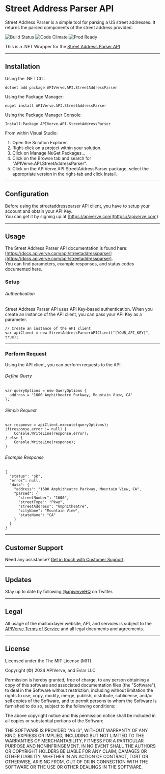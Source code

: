 Street Address Parser API
============

Street Address Parser is a simple tool for parsing a US street addresses. It returns the parsed components of the street address provided.

![Build Status](https://img.shields.io/badge/build-passing-green)
![Code Climate](https://img.shields.io/badge/maintainability-B-purple)
![Prod Ready](https://img.shields.io/badge/production-ready-blue)

This is a .NET Wrapper for the [Street Address Parser API](https://apiverve.com/marketplace/api/streetaddressparser)

---

## Installation

Using the .NET CLI:
```
dotnet add package APIVerve.API.StreetAddressParser
```

Using the Package Manager:
```
nuget install APIVerve.API.StreetAddressParser
```

Using the Package Manager Console:
```
Install-Package APIVerve.API.StreetAddressParser
```

From within Visual Studio:

1. Open the Solution Explorer.
2. Right-click on a project within your solution.
3. Click on Manage NuGet Packages...
4. Click on the Browse tab and search for "APIVerve.API.StreetAddressParser".
5. Click on the APIVerve.API.StreetAddressParser package, select the appropriate version in the right-tab and click Install.


---

## Configuration

Before using the streetaddressparser API client, you have to setup your account and obtain your API Key.  
You can get it by signing up at [https://apiverve.com](https://apiverve.com)

---

## Usage

The Street Address Parser API documentation is found here: [https://docs.apiverve.com/api/streetaddressparser](https://docs.apiverve.com/api/streetaddressparser).  
You can find parameters, example responses, and status codes documented here.

### Setup

###### Authentication
Street Address Parser API uses API Key-based authentication. When you create an instance of the API client, you can pass your API Key as a parameter.

```
// Create an instance of the API client
var apiClient = new StreetAddressParserAPIClient("[YOUR_API_KEY]", true);
```

---


### Perform Request
Using the API client, you can perform requests to the API.

###### Define Query

```
var queryOptions = new QueryOptions {
  address = "1600 Amphitheatre Parkway, Mountain View, CA"
};
```

###### Simple Request

```
var response = apiClient.execute(queryOptions);
if(response.error != null) {
	Console.WriteLine(response.error);
} else {
    Console.WriteLine(response);
}
```

###### Example Response

```
{
  "status": "ok",
  "error": null,
  "data": {
    "address": "1600 Amphitheatre Parkway, Mountain View, CA",
    "parsed": {
      "streetNumber": "1600",
      "streetType": "Pkwy",
      "streetAddress": "Amphitheatre",
      "cityName": "Mountain View",
      "stateName": "CA"
    }
  }
}
```

---

## Customer Support

Need any assistance? [Get in touch with Customer Support](https://apiverve.com/contact).

---

## Updates
Stay up to date by following [@apiverveHQ](https://twitter.com/apiverveHQ) on Twitter.

---

## Legal

All usage of the mailboxlayer website, API, and services is subject to the [APIVerve Terms of Service](https://apiverve.com/terms) and all legal documents and agreements.

---

## License
Licensed under the The MIT License (MIT)

Copyright (&copy;) 2024 APIVerve, and Evlar LLC

Permission is hereby granted, free of charge, to any person obtaining a copy of this software and associated documentation files (the "Software"), to deal in the Software without restriction, including without limitation the rights to use, copy, modify, merge, publish, distribute, sublicense, and/or sell copies of the Software, and to permit persons to whom the Software is furnished to do so, subject to the following conditions:

The above copyright notice and this permission notice shall be included in all copies or substantial portions of the Software.

THE SOFTWARE IS PROVIDED "AS IS", WITHOUT WARRANTY OF ANY KIND, EXPRESS OR IMPLIED, INCLUDING BUT NOT LIMITED TO THE WARRANTIES OF MERCHANTABILITY, FITNESS FOR A PARTICULAR PURPOSE AND NONINFRINGEMENT. IN NO EVENT SHALL THE AUTHORS OR COPYRIGHT HOLDERS BE LIABLE FOR ANY CLAIM, DAMAGES OR OTHER LIABILITY, WHETHER IN AN ACTION OF CONTRACT, TORT OR OTHERWISE, ARISING FROM, OUT OF OR IN CONNECTION WITH THE SOFTWARE OR THE USE OR OTHER DEALINGS IN THE SOFTWARE.